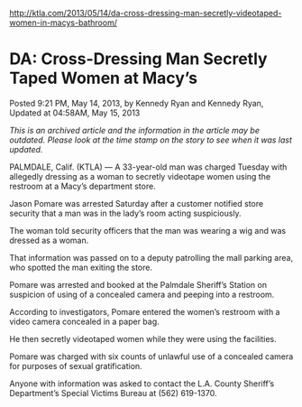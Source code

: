 http://ktla.com/2013/05/14/da-cross-dressing-man-secretly-videotaped-women-in-macys-bathroom/

# DA: Cross-Dressing Man Secretly Taped Women at Macy’s

Posted 9:21 PM, May 14, 2013, by Kennedy Ryan and Kennedy Ryan,
Updated at 04:58AM, May 15, 2013

*This is an archived article and the information in the article may be
outdated. Please look at the time stamp on the story to see when it
was last updated.*

PALMDALE, Calif. (KTLA) — A 33-year-old man was charged Tuesday with
allegedly dressing as a woman to secretly videotape women using the
restroom at a Macy’s department store.

Jason Pomare was arrested Saturday after a customer notified store
security that a man was in the lady’s room acting suspiciously.

The woman told security officers that the man was wearing a wig and
was dressed as a woman.

That information was passed on to a deputy patrolling the
mall parking area, who spotted the man exiting the store.

Pomare was arrested and booked at the Palmdale Sheriff’s Station on
suspicion of using of a concealed camera and peeping into a restroom.

According to investigators, Pomare entered the women’s restroom with a
video camera concealed in a paper bag.

He then secretly videotaped women while they were using the
facilities.

Pomare was charged with six counts of unlawful use of a concealed
camera for purposes of sexual gratification.

Anyone with information was asked to contact the L.A. County Sheriff’s
Department’s Special Victims Bureau at (562) 619-1370.
